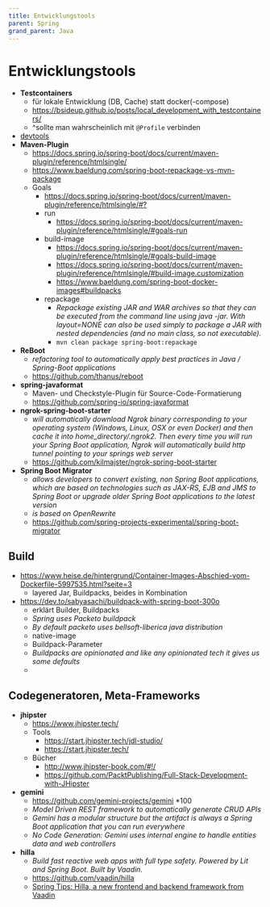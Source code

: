 ```yaml
---
title: Entwicklungstools
parent: Spring
grand_parent: Java
---
```


# Entwicklungstools
- **Testcontainers**
  - für lokale Entwicklung (DB, Cache) statt docker(-compose)
  - <https://bsideup.github.io/posts/local_development_with_testcontainers/>
  - ^sollte man wahrscheinlich mit `@Profile` verbinden
- [devtools](https://docs.spring.io/spring-boot/docs/current/reference/html/using-spring-boot.html#using-boot-devtools)
- **Maven-Plugin**
  - <https://docs.spring.io/spring-boot/docs/current/maven-plugin/reference/htmlsingle/>
  - <https://www.baeldung.com/spring-boot-repackage-vs-mvn-package>
  - Goals
    - <https://docs.spring.io/spring-boot/docs/current/maven-plugin/reference/htmlsingle/#?> 
    - run
      - <https://docs.spring.io/spring-boot/docs/current/maven-plugin/reference/htmlsingle/#goals-run> 
    - build-image
      - <https://docs.spring.io/spring-boot/docs/current/maven-plugin/reference/htmlsingle/#goals-build-image>
      - <https://docs.spring.io/spring-boot/docs/current/maven-plugin/reference/htmlsingle/#build-image.customization>
      - <https://www.baeldung.com/spring-boot-docker-images#buildpacks> 
    - repackage
      - *Repackage existing JAR and WAR archives so that they can be executed from the command line using java -jar. With layout=NONE can also be used simply to package a JAR with nested dependencies (and no main class, so not executable).*
      - `mvn clean package spring-boot:repackage`
- **ReBoot**
  - *refactoring tool to automatically apply best practices in Java / Spring-Boot applications*
  - <https://github.com/thanus/reboot>
- **spring-javaformat**
  - Maven- und Checkstyle-Plugin für Source-Code-Formatierung
  - <https://github.com/spring-io/spring-javaformat>
- **ngrok-spring-boot-starter**
  - *will automatically download Ngrok binary corresponding to your operating system (Windows, Linux, OSX or even Docker) and then cache it into home_directory/.ngrok2. Then every time you will run your Spring Boot application, Ngrok will automatically build http tunnel pointing to your springs web server*
  - <https://github.com/kilmajster/ngrok-spring-boot-starter>
- **Spring Boot Migrator**
  - *allows developers to convert existing, non Spring Boot applications, which are based on technologies such as JAX-RS, EJB and JMS to Spring Boot or upgrade older Spring Boot applications to the latest version*
  - *is based on OpenRewrite*
  - <https://github.com/spring-projects-experimental/spring-boot-migrator> 


## Build
- <https://www.heise.de/hintergrund/Container-Images-Abschied-vom-Dockerfile-5997535.html?seite=3>
  - layered Jar, Buildpacks, beides in Kombination
- <https://dev.to/sabyasachi/buildpack-with-spring-boot-300o>
  - erklärt Builder, Buildpacks
  - *Spring uses Packeto buildpack*
  - *By default packeto uses bellsoft-liberica java distribution*
  - native-image
  - Buildpack-Parameter
  - *Buildpacks are opinionated and like any opinionated tech it gives us some defaults*
  -
 

## Codegeneratoren, Meta-Frameworks
- **jhipster**
  - <https://www.jhipster.tech/>
  - Tools
    - <https://start.jhipster.tech/jdl-studio/>
    - <https://start.jhipster.tech/>
  - Bücher
    - <http://www.jhipster-book.com/#!/>
    - <https://github.com/PacktPublishing/Full-Stack-Development-with-JHipster>
- **gemini**
  - <https://github.com/gemini-projects/gemini> *100
  - *Model Driven REST framework to automatically generate CRUD APIs*
  - *Gemini has a modular structure but the artifact is always a Spring Boot application that you can run everywhere*
  - *No Code Generation: Gemini uses internal engine to handle entities data and web controllers*
- **hilla**
  - *Build fast reactive web apps with full type safety. Powered by Lit and Spring Boot. Built by Vaadin.*
  - <https://github.com/vaadin/hilla>
  - [Spring Tips: Hilla, a new frontend and backend framework from Vaadin](ttps://www.youtube.com/watch?v=ADLbkZnKjA0)
